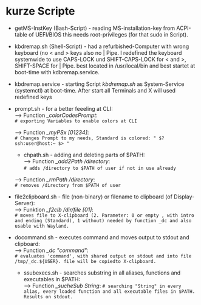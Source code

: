 # kurze Scripte

- getMS-InstKey (Bash-Script) - reading MS-installation-key from ACPI-table of UEFI/BIOS this needs root-privileges (for that sudo in Script).  

- kbdremap.sh (Shell-Script) - had a refurbished-Computer with wrong keyboard (no < and > keys also no | Pipe. I redefined the keyboard systemwide to use CAPS-LOCK und SHIFT-CAPS-LOCK for < and >, SHIFT-SPACE for | Pipe. 
best located in /usr/local/bin and best startet at boot-time with kdbremap.service.

- kbdremap.service - starting Script _kbdremap.sh_ as System-Service (systemctl) at boot-time. After start all Terminals and X will used redefined keys

- prompt.sh - for a better feeeling at CLI:  
  --> Function *_colorCodesPrompt*:    
    `# exporting Variables to enable colors at CLI`  
    
  --> Function *_myPSx [01234]*:  
    `# Changes Prompt to my needs, Standard is colored: " $? ssh:user@host:~ $> "`  
  
  - chpath.sh - adding and deleting parts of $PATH:  
  --> Function *_add2Path /directory*:  
    `# adds /directory to $PATH of user if not in use already`  
    
  --> Function *_rmPath /directory*:  
    `# removes /directory from $PATH of user`  
    
- file2clipboard.sh - file (non-binary) or filename to clipboard (of Display-Server):  
  --> Funktion *_f2clb /dir/file [01]*:  
    `# moves file to X-clipboard (2. Parameter: 0 or empty , with intro and ending (Standard), 1 without) needed by function _dc and also usable with Wayland.`
    
- docommand.sh - executes command and moves output to stdout and clipboard:  
  --> Function *_dc "command"*:  
    `# evaluates 'command', with shared output on stdout and into file /tmp/_dc.${USER}. file will be copiedto X-clipboard.`  
  
  - ssubexecs.sh - searches substring in all aliases, functions and executables in $PATH:  
  --> Function *_sucheSub String*:
    `# searching "String" in every alias, every loaded function and all executable files in $PATH. Results on stdout.`  
       
       
